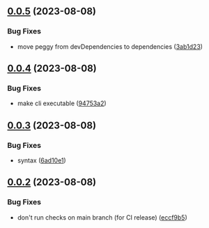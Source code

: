 ## [0.0.5](https://github.com/PrajnaAvidya/prompt-shaper/compare/v0.0.4...v0.0.5) (2023-08-08)


### Bug Fixes

* move peggy from devDependencies to dependencies ([3ab1d23](https://github.com/PrajnaAvidya/prompt-shaper/commit/3ab1d231771b8a95ea5d27cfd98ce6da675510bd))

## [0.0.4](https://github.com/PrajnaAvidya/prompt-shaper/compare/v0.0.3...v0.0.4) (2023-08-08)


### Bug Fixes

* make cli executable ([94753a2](https://github.com/PrajnaAvidya/prompt-shaper/commit/94753a2c6b0ac4f77133bcb6f3b1c8be888dd1d0))

## [0.0.3](https://github.com/PrajnaAvidya/prompt-shaper/compare/v0.0.2...v0.0.3) (2023-08-08)


### Bug Fixes

* syntax ([6ad10e1](https://github.com/PrajnaAvidya/prompt-shaper/commit/6ad10e14d479ced3219003bd340d0ceab80c11b5))

## [0.0.2](https://github.com/PrajnaAvidya/prompt-shaper/compare/v0.0.1...v0.0.2) (2023-08-08)


### Bug Fixes

* don't run checks on main branch (for CI release) ([eccf9b5](https://github.com/PrajnaAvidya/prompt-shaper/commit/eccf9b569996068ba2c3058ca138e99eb4e1fe0c))
